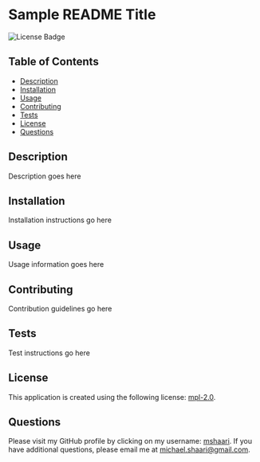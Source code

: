 # Sample README Title
  
  ![License Badge](https://img.shields.io/badge/license-mpl%20version%202.0-blue)

  ## Table of Contents
  * [Description](#description)
  * [Installation](#installation)
  * [Usage](#usage)
  * [Contributing](#contributing)
  * [Tests](#tests)
  * [License](#license)
  * [Questions](#questions)

  ## Description
  Description goes here

  ## Installation
  Installation instructions go here

  ## Usage
  Usage information goes here

  ## Contributing
  Contribution guidelines go here

  ## Tests
  Test instructions go here

  ## License
  This application is created using the following license: [mpl-2.0](https://choosealicense.com/licenses/mpl-2.0).

  ## Questions
  Please visit my GitHub profile by clicking on my username: [mshaari](https://github.com/mshaari). If you have additional questions, please email me at michael.shaari@gmail.com.